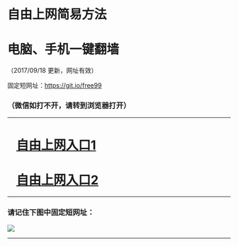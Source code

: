 ﻿# 自由上网简易方法

# 电脑、手机一键翻墙

（2017/09/18 更新，网址有效）

固定短网址：https://git.io/free99

### （微信如打不开，请转到浏览器打开）


***





# &nbsp;&nbsp; <a href="http://ft2851010265.fwq-tz1005.info/fwqtz01.html?t=091800112955 " target="_blank">自由上网入口1</a>
# &nbsp;&nbsp; <a href="http://ft3184329557.fwq-tz1006.info/fwqtz02.html?t=09180019047 " target="_blank">自由上网入口2</a>
***

### 请记住下图中固定短网址：

<img src="https://s3-us-west-2.amazonaws.com/fwq-1001/yjfq-20170905okok.png" /> 


***


